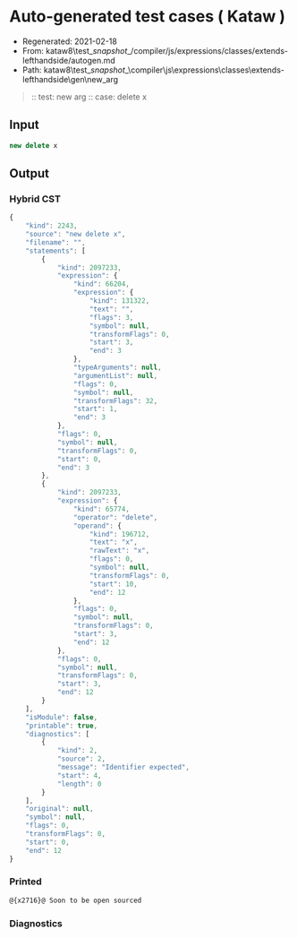 # Auto-generated test cases ( Kataw )
- Regenerated: 2021-02-18
- From: kataw8\test\__snapshot__/compiler/js/expressions/classes/extends-lefthandside/autogen.md
- Path: kataw8\test\__snapshot__\compiler\js\expressions\classes\extends-lefthandside\gen\new_arg
> :: test: new arg
> :: case: delete x
## Input

`````js
new delete x
`````

## Output

### Hybrid CST

```javascript
{
    "kind": 2243,
    "source": "new delete x",
    "filename": "",
    "statements": [
        {
            "kind": 2097233,
            "expression": {
                "kind": 66204,
                "expression": {
                    "kind": 131322,
                    "text": "",
                    "flags": 3,
                    "symbol": null,
                    "transformFlags": 0,
                    "start": 3,
                    "end": 3
                },
                "typeArguments": null,
                "argumentList": null,
                "flags": 0,
                "symbol": null,
                "transformFlags": 32,
                "start": 1,
                "end": 3
            },
            "flags": 0,
            "symbol": null,
            "transformFlags": 0,
            "start": 0,
            "end": 3
        },
        {
            "kind": 2097233,
            "expression": {
                "kind": 65774,
                "operator": "delete",
                "operand": {
                    "kind": 196712,
                    "text": "x",
                    "rawText": "x",
                    "flags": 0,
                    "symbol": null,
                    "transformFlags": 0,
                    "start": 10,
                    "end": 12
                },
                "flags": 0,
                "symbol": null,
                "transformFlags": 0,
                "start": 3,
                "end": 12
            },
            "flags": 0,
            "symbol": null,
            "transformFlags": 0,
            "start": 3,
            "end": 12
        }
    ],
    "isModule": false,
    "printable": true,
    "diagnostics": [
        {
            "kind": 2,
            "source": 2,
            "message": "Identifier expected",
            "start": 4,
            "length": 0
        }
    ],
    "original": null,
    "symbol": null,
    "flags": 0,
    "transformFlags": 0,
    "start": 0,
    "end": 12
}
```

### Printed

```javascript
@{x2716}@ Soon to be open sourced
```

### Diagnostics

```javascript

```

